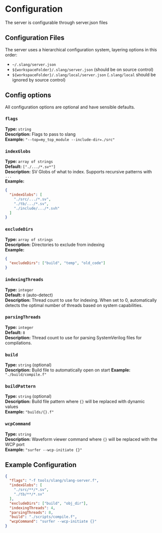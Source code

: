# Configuration

The server is configurable through server.json files

## Configuration Files

The server uses a hierarchical configuration system, layering options in this order:

- `~/.slang/server.json`
- `${workspaceFolder}/.slang/server.json` (should be on source control)
- `${workspaceFolder}/.slang/local/server.json` (`.slang/local` should be ignored by source control)

## Config options

All configuration options are optional and have sensible defaults.

### `flags`
**Type:** `string`  
**Description:** Flags to pass to slang  
**Example:** `"--top=my_top_module --include-dir=./src"`

### `indexGlobs`
**Type:** `array of strings`  
**Default:** `["./.../*.sv*"]`  
**Description:** SV Globs of what to index. Supports recursive patterns with `...` \
**Example:** 
```json
{
  "indexGlobs": [
    "./src/.../*.sv",
    "./tb/.../*.sv",
    "./include/.../*.svh"
  ]
}
```

### `excludeDirs`
**Type:** `array of strings`  
**Description:** Directories to exclude from indexing  
**Example:**
```json
{
  "excludeDirs": ["build", "temp", "old_code"]
}
```

### `indexingThreads`
**Type:** `integer`  
**Default:** `0` (auto-detect)  
**Description:** Thread count to use for indexing. When set to 0, automatically detects the optimal number of threads based on system capabilities.

### `parsingThreads`
**Type:** `integer`  
**Default:** `8`  
**Description:** Thread count to use for parsing SystemVerilog files for compilations.

### `build`
**Type:** `string` (optional)  
**Description:** Build file to automatically open on start
**Example:** `"./build/compile.f"`

### `buildPattern`
**Type:** `string` (optional)  
**Description:** Build file pattern where `{}` will be replaced with dynamic values  
**Example:** `"builds/{}.f"`

### `wcpCommand`
**Type:** `string`  
**Description:** Waveform viewer command where `{}` will be replaced with the WCP port  
**Example:** `"surfer --wcp-initiate {}"`

## Example Configuration

```json
{
  "flags": "-f tools/slang/slang-server.f",
  "indexGlobs": [
    "./src/**/*.sv",
    "./tb/**/*.sv"
  ],
  "excludeDirs": ["build", "obj_dir"],
  "indexingThreads": 4,
  "parsingThreads": 8,
  "build": "./scripts/compile.f",
  "wcpCommand": "surfer --wcp-initiate {}"
}
```

